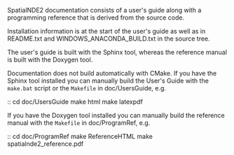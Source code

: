 SpatialNDE2 documentation consists of a user's guide along with a
programming reference that is derived from the source code.

Installation information is at the start of the user's guide as
well as in README.txt and WINDOWS_ANACONDA_BUILD.txt in the source
tree. 

The user's guide is built with the Sphinx tool, whereas the reference
manual is built with the Doxygen tool.

Documentation does not build automatically with CMake.
If you have the Sphinx tool installed you
can manually build the User's Guide with the ``make.bat`` script
or the ``Makefile`` in doc/UsersGuide, e.g.

::
  cd doc/UsersGuide
  make html
  make latexpdf

If you have the Doxygen tool installed
you can manually build the reference manual with the
``Makefile`` in doc/ProgramRef, e.g.

::
  cd doc/ProgramRef
  make ReferenceHTML
  make spatialnde2_reference.pdf

